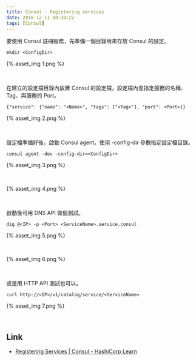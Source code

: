 ```yaml
---
title: Consul - Registering services
date: 2018-12-11 00:38:22
tags: [Consul]
---
```


要使用 Consul 註冊服務，先準備一個目錄用來存放 Consul 的設定。  	

<!-- More -->

    mkdir <ConfigDir>

{% asset_img 1.png %}

<br/>


在建立的設定檔目錄內放置 Consul 的設定檔，設定檔內會指定服務的名稱、Tag、與服務的 Port。  

    {"service": {"name": "<Name>", "tags": ["<Tag>"], "port": <Port>}}

{% asset_img 2.png %}

<br/>


設定檔準備好後，啟動 Consul agent，使用 -config-dir 參數指定設定檔目錄。  

    consul agent -dev -config-dir=<ConfigDir>

{% asset_img 3.png %}

<br/>


{% asset_img 4.png %}

<br/>


啟動後可用 DNS API 做個測試。  

    dig @<IP> -p <Port> <ServiceName>.service.consul

{% asset_img 5.png %}

<br/>


{% asset_img 6.png %}

<br/>


或是用 HTTP API 測試也可以。  

    curl http://<IP>/v1/catalog/service/<ServiceName>

{% asset_img 7.png %}

<br/>


Link
----
* [Registering Services | Consul - HashiCorp Learn](https://learn.hashicorp.com/consul/getting-started/services)
